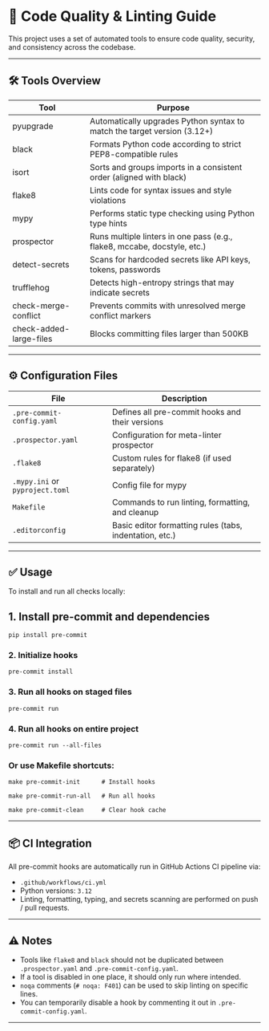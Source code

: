 
# 🧰 Code Quality & Linting Guide

This project uses a set of automated tools to ensure code quality, security, and consistency across the codebase.

---
## 🛠 Tools Overview
| Tool                    | Purpose                                                                  |
|-------------------------|--------------------------------------------------------------------------|
| pyupgrade               | Automatically upgrades Python syntax to match the target version (3.12+) |
| black                   | Formats Python code according to strict PEP8-compatible rules            |
| isort                   | Sorts and groups imports in a consistent order (aligned with black)      |
| flake8                  | Lints code for syntax issues and style violations                        |
| mypy                    | Performs static type checking using Python type hints                    |
| prospector              | Runs multiple linters in one pass (e.g., flake8, mccabe, docstyle, etc.) |
| detect-secrets          | Scans for hardcoded secrets like API keys, tokens, passwords             |
| trufflehog              | Detects high-entropy strings that may indicate secrets                   |
| check-merge-conflict    | Prevents commits with unresolved merge conflict markers                  |
| check-added-large-files | Blocks committing files larger than 500KB                                |

---
## ⚙️ Configuration Files

| File                            | Description                                             |
|---------------------------------|---------------------------------------------------------|
| `.pre-commit-config.yaml`       | Defines all pre-commit hooks and their versions         |
| `.prospector.yaml`              | Configuration for meta-linter prospector                |
| `.flake8`                       | Custom rules for flake8 (if used separately)            |
| `.mypy.ini` or `pyproject.toml` | Config file for mypy                                    |
| `Makefile`                      | Commands to run linting, formatting, and cleanup        |
| `.editorconfig`                 | Basic editor formatting rules (tabs, indentation, etc.) |


---
## ✅ Usage
To install and run all checks locally:

## 1. Install pre-commit and dependencies

```shell
pip install pre-commit
```

### 2. Initialize hooks

```shell
pre-commit install
```

### 3. Run all hooks on staged files

```shell
pre-commit run
```

### 4. Run all hooks on entire project

```shell
pre-commit run --all-files
```
### Or use Makefile shortcuts:

```shell
make pre-commit-init      # Install hooks
```

```shell
make pre-commit-run-all   # Run all hooks
```

```shell
make pre-commit-clean     # Clear hook cache
```

---
## 📦 CI Integration

All pre-commit hooks are automatically run in GitHub Actions CI pipeline via:
- `.github/workflows/ci.yml`
- Python versions: `3.12`
- Linting, formatting, typing, and secrets scanning are performed on push / pull requests.

---
## ⚠️ Notes
- Tools like `flake8` and `black` should not be duplicated between `.prospector.yaml` and `.pre-commit-config.yaml`.
- If a tool is disabled in one place, it should only run where intended.
- `noqa` comments (`# noqa: F401`) can be used to skip linting on specific lines.
- You can temporarily disable a hook by commenting it out in `.pre-commit-config.yaml`.
---